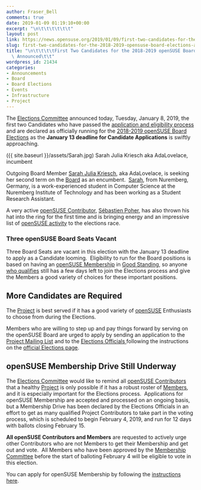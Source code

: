 ```yaml
---
author: Fraser_Bell
comments: true
date: 2019-01-09 01:19:10+00:00
excerpt: "\n\t\t\t\t\t\t"
layout: post
link: https://news.opensuse.org/2019/01/09/first-two-candidates-for-the-2018-2019-opensuse-board-elections-announced/
slug: first-two-candidates-for-the-2018-2019-opensuse-board-elections-announced
title: "\n\t\t\t\tFirst Two Candidates for the 2018-2019 openSUSE Board Elections\
  \ Announced\t\t"
wordpress_id: 21434
categories:
- Announcements
- Board
- Board Elections
- Events
- Infrastructure
- Project
---
```

The [Elections Committee](mailto:election-officials@opensuse.org) announced today, Tuesday, January 8, 2019, the first two Candidates who have passed the [application and eligibility process](https://en.opensuse.org/openSUSE:Board_election_rules) and are declared as officially running for the [2018-2019 openSUSE Board Elections](https://en.opensuse.org/openSUSE:Board_election) as the **January 13 deadline for Candidate Applications** is swiftly approaching.

({{ site.baseurl }}/assets/Sarah.jpg) Sarah Julia Kriesch aka AdaLovelace, incumbent

Outgoing Board Member [Sarah Julia Kriesch](https://en.opensuse.org/openSUSE:Board), aka AdaLovelace, is seeking her second term on the [Board](https://en.opensuse.org/openSUSE:Board) as an encumbent.  [Sarah](https://sarah-julia-kriesch.eu/2019/01/04/running-for-the-opensuse-board-again/), from Nuremberg, Germany, is a work-experienced student in Computer Science at the Nuremberg Institute of Technology and has been working as a Student Research Assistant.

A very active [openSUSE Contributor](https://en.opensuse.org/Portal:How_to_participate), [Sébastien Poher](https://connect.opensuse.org/pg/profile/sogal), has also thrown his hat into the ring for the first time and is bringing energy and an impressive list of [openSUSE activity](https://en.opensuse.org/User:Sogal) to the elections race.


### Three openSUSE Board Seats Vacant


Three Board Seats are vacant in this election with the January 13 deadline to apply as a Candidate looming.  Eligibility to run for the Board positions is based on having an [openSUSE Membership](https://en.opensuse.org/openSUSE:Members) in [Good Standing](https://en.opensuse.org/openSUSE:Guiding_principles), so anyone [who qualifies](https://en.opensuse.org/openSUSE:Board_election_rules) still has a few days left to join the Elections process and give the Members a good variety of choices for these important positions.


## More Candidates are Required


The [Project](https://en.opensuse.org/Portal:Project) is best served if it has a good variety of [openSUSE](https://www.opensuse.org/) Enthusiasts to choose from during the Elections.

Members who are willing to step up and pay things forward by serving on the openSUSE Board are urged to apply by sending an application to the [Project Mailing List](mailto:opensuse-project@opensuse.org) and to the [Elections Officials ](mailto:election-officials@opensuse.org)following the instructions on the [official Elections page](https://en.opensuse.org/openSUSE:Board_election).


## openSUSE Membership Drive Still Underway


The [Elections Committee](mailto:election-officials@opensuse.org) would like to remind all [openSUSE Contributors](https://en.opensuse.org/Portal:How_to_participate) that a healthy [Project](https://en.opensuse.org/Portal:Project) is only possible if it has a robust roster of [Members](https://en.opensuse.org/openSUSE:Members), and it is especially important for the Elections process.  Applications for openSUSE Membership are accepted and processed on an ongoing basis, but a Membership Drive has been declared by the Elections Officials in an effort to get as many qualified Project Contributors to take part in the voting process, which is scheduled to begin February 4, 2019, and run for 12 days with ballots closing February 15.

**All openSUSE Contributors and Members** are requested to actively urge other Contributors who are not Members to get their Membership and get out and vote.  All Members who have been approved by the [Membership Committee](https://en.opensuse.org/openSUSE:Membership_officials) before the start of balloting February 4 will be eligible to vote in this election.

You can apply for openSUSE Membership by following the [instructions here](https://en.opensuse.org/openSUSE:Members).



		

